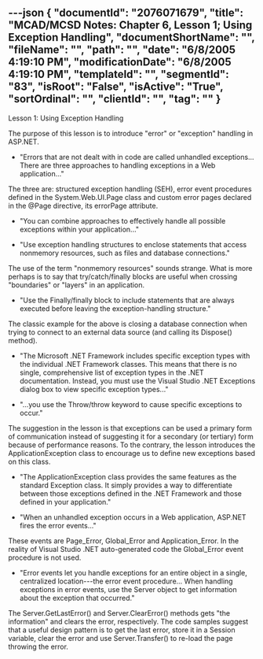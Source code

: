 ---json
{
  "documentId": "2076071679",
  "title": "MCAD/MCSD Notes: Chapter 6, Lesson 1; Using Exception Handling",
  "documentShortName": "",
  "fileName": "",
  "path": "",
  "date": "6/8/2005 4:19:10 PM",
  "modificationDate": "6/8/2005 4:19:10 PM",
  "templateId": "",
  "segmentId": "83",
  "isRoot": "False",
  "isActive": "True",
  "sortOrdinal": "",
  "clientId": "",
  "tag": ""
}
---

Lesson 1: Using Exception Handling

The purpose of this lesson is to introduce &quot;error&quot; or &quot;exception&quot; handling in ASP.NET.

* &quot;Errors that are not dealt with in code are called unhandled exceptions... There are three approaches to handling exceptions in a Web application...&quot;

The three are: structured exception handling (SEH), error event procedures defined in the System.Web.UI.Page class and custom error pages declared in the @Page directive, its errorPage attribute.

* &quot;You can combine approaches to effectively handle all possible exceptions within your application...&quot;

* &quot;Use exception handling structures to enclose statements that access nonmemory resources, such as files and database connections.&quot;

The use of the term &quot;nonmemory resources&quot; sounds strange. What is more perhaps is to say that try/catch/finally blocks are useful when crossing &quot;boundaries&quot; or &quot;layers&quot; in an application.

* &quot;Use the Finally/finally block to include statements that are always executed before leaving the exception-handling structure.&quot;

The classic example for the above is closing a database connection when trying to connect to an external data source (and calling its Dispose() method).

* &quot;The Microsoft .NET Framework includes specific exception types with the individual .NET Framework classes. This means that there is no single, comprehensive list of exception types in the .NET documentation. Instead, you must use the Visual Studio .NET Exceptions dialog box to view specific exception types...&quot;

* &quot;...you use the Throw/throw keyword to cause specific exceptions to occur.&quot;

The suggestion in the lesson is that exceptions can be used a primary form of communication instead of suggesting it for a secondary (or tertiary) form because of performance reasons. To the contrary, the lesson introduces the ApplicationException class to encourage us to define new exceptions based on this class.

* &quot;The ApplicationException class provides the same features as the standard Exception class. It simply provides a way to differentiate between those exceptions defined in the .NET Framework and those defined in your application.&quot;

* &quot;When an unhandled exception occurs in a Web application, ASP.NET fires the error events...&quot;

These events are Page_Error, Global_Error and Application_Error. In the reality of Visual Studio .NET auto-generated code the Global_Error event procedure is not used.

* &quot;Error events let you handle exceptions for an entire object in a single, centralized location---the error event procedure... When handling exceptions in error events, use the Server object to get information about the exception that occurred.&quot;

The Server.GetLastError() and Server.ClearError() methods gets &quot;the information&quot; and clears the error, respectively. The code samples suggest that a useful design pattern is to get the last error, store it in a Session variable, clear the error and use Server.Transfer() to re-load the page throwing the error.
